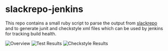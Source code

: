 # slackrepo-jenkins

This repo contains a small ruby script to parse the output from [slackrepo](https://github.com/idlemoor/slackrepo) and
to generate junit and checkstyle xml files which can be used by jenkins for
tracking build health.

![Overview](https://raw.githubusercontent.com/aclemons/slackrepo-jenkins/master/screenshots/slackrepo_jenkins1.jpg)
![Test Results](https://raw.githubusercontent.com/aclemons/slackrepo-jenkins/master/screenshots/slackrepo_jenkins2.jpg)
![Checkstyle Results](https://raw.githubusercontent.com/aclemons/slackrepo-jenkins/master/screenshots/slackrepo_jenkins3.jpg)
